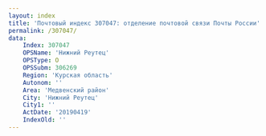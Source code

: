 ```yaml
---
layout: index
title: 'Почтовый индекс 307047: отделение почтовой связи Почты России'
permalink: /307047/
data:
    Index: 307047
    OPSName: 'Нижний Реутец'
    OPSType: О
    OPSSubm: 306269
    Region: 'Курская область'
    Autonom: ''
    Area: 'Медвенский район'
    City: 'Нижний Реутец'
    City1: ''
    ActDate: '20190419'
    IndexOld: ''
---
```

